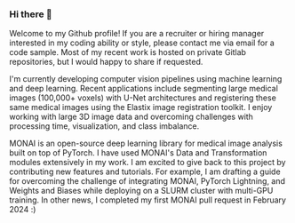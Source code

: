 ### Hi there 👋

Welcome to my Github profile! If you are a recruiter or hiring manager interested in my coding ability or style, please contact me via email for a code sample. Most of my recent work is hosted on private Gitlab repositories, but I would happy to share if requested.

I'm currently developing computer vision pipelines using machine learning and deep learning. Recent applications include segmenting large medical images (100,000+ voxels) with U-Net architectures and registering these same medical images using the Elastix image registration toolkit. I enjoy working with large 3D image data and overcoming challenges with processing time, visualization, and class imbalance.

MONAI is an open-source deep learning library for medical image analysis built on top of PyTorch. I have used MONAI's Data and Transformation modules extensively in my work. I am excited to give back to this project by contributing new features and tutorials. For example, I am drafting a guide for overcoming the challenge of integrating MONAI, PyTorch Lightning, and Weights and Biases while deploying on a SLURM cluster with multi-GPU training. In other news, I completed my first MONAI pull request in February 2024 :)
